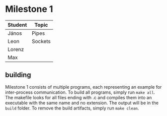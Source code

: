 # Milestone 1
|Student   |Topic   |
|---|---|
|János   |Pipes   |
|Leon   |Sockets   |
|Lorenz   |   |
|Max   |   |


## building
Milestone 1 consists of multiple programs, each representing an example for inter-process communication. To build all programs, simply run `make all`. The makefile looks for all files ending with .c and compiles them into an executable with the same name and no extension. The output will be in the `build` folder. To remove the build artifacts, simply run `make clean`.
